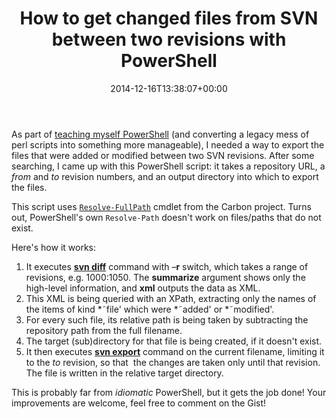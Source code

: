 ﻿---
title: How to get changed files from SVN between two revisions with PowerShell
date: 2014-12-16T13:38:07+00:00
---
As part of [teaching myself PowerShell](/2014/12/the-2-minute-powershell-intro-for-someone-who-hates-powershell/) (and converting a legacy mess of perl scripts into something more manageable), I needed a way to export the files that were added or modified between two SVN revisions. After some searching, I came up with this PowerShell script: it takes a repository URL, a _from_ and _to_ revision numbers, and an output directory into which to export the files.

<!-- more -->

<script src="http://gist.github.com/hmemcpy/3ff5b99bc7886042fa4a.js"></script>

This script uses [`Resolve-FullPath`](https://github.com/michael-wolfenden/CodeCampServer/blob/master/scripts/Carbon/Path/Resolve-FullPath.ps1) cmdlet from the Carbon project. Turns out, PowerShell's own `Resolve-Path` doesn't work on files/paths that do not exist.

Here's how it works:

  1. It executes **[svn diff](http://svnbook.red-bean.com/en/1.7/svn.ref.svn.c.diff.html)** command with &ndash;**r** switch, which takes a range of revisions, e.g. 1000:1050. The **summarize** argument shows only the high-level information, and **xml** outputs the data as XML. 
  2. This XML is being queried with an XPath, extracting only the names of the items of kind *˜file' which were *˜added' or *˜modified'. 
  3. For every such file, its relative path is being taken by subtracting the repository path from the full filename. 
  4. The target (sub)directory for that file is being created, if it doesn't exist. 
  5. It then executes [**svn export**](http://svnbook.red-bean.com/en/1.7/svn.ref.svn.c.export.html) command on the current filename, limiting it to the _to_ revision, so that&nbsp; the changes are taken only until that revision. The file is written in the relative target directory.

This is probably far from *idiomatic* PowerShell, but it gets the job done! Your improvements are welcome, feel free to comment on the Gist!
